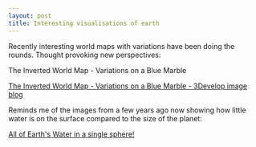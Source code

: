 ```yaml
---
layout: post
title: Interesting visualisations of earth
---
```



Recently interesting world maps with variations have been doing the rounds. 
Thought provoking new perspectives:

The Inverted World Map - Variations on a Blue Marble 

[The Inverted World Map - Variations on a Blue Marble - 3Develop image blog](http://www.3develop.nl/blog/inverted-world-map-blue-marble/)



Reminds me of the images from a few years ago now showing how little water is on the surface compared to the size of the planet:

[All of Earth's Water in a single sphere!](https://www.usgs.gov/media/images/all-earths-water-a-single-sphere)

